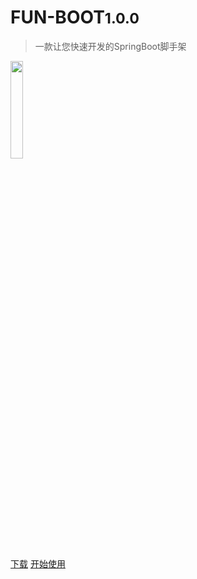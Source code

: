 # FUN-BOOT<small>1.0.0</small>

> 一款让您快速开发的SpringBoot脚手架

<img src="https://mrdjun.github.io/assets/index-img.png" style="width: 20%; height: 20%">

[下载](https://github.com/mrdjun/fun-boot)
[开始使用](/generic/desc?id=✨-简介)
